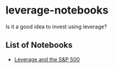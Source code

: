 # leverage-notebooks
Is it a good idea to invest using leverage?

## List of Notebooks
 - [Leverage and the S&P 500](https://jehoctor.github.io/leverage-notebooks/leverage_and_the_SP500.html)
